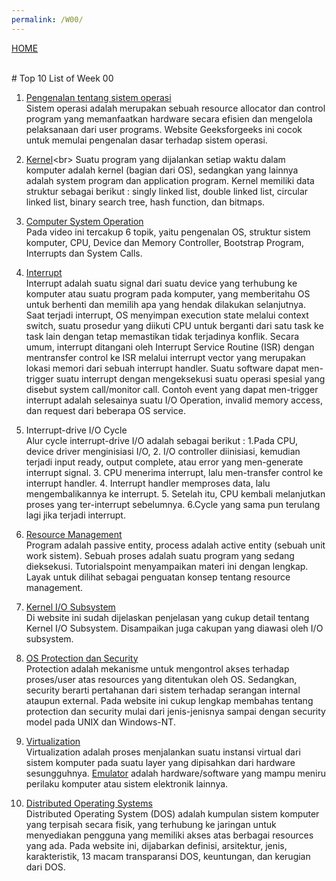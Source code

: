 ```yaml
---
permalink: /W00/
---
```

[HOME](../)

<br>
# Top 10 List of Week 00

1. [Pengenalan tentang sistem operasi](https://www.geeksforgeeks.org/introduction-of-operating-system-set-1/)<br>
Sistem operasi adalah merupakan sebuah resource allocator dan control program yang memanfaatkan hardware secara efisien dan mengelola pelaksanaan dari user programs. Website Geeksforgeeks ini cocok untuk memulai pengenalan dasar terhadap sistem operasi.

2. [Kernel](https://en.wikipedia.org/wiki/Kernel_(operating_system))<br>
Suatu program yang dijalankan setiap waktu dalam komputer adalah kernel (bagian dari OS), sedangkan yang lainnya adalah system program dan application program. Kernel memiliki data struktur sebagai berikut : singly linked list, double linked list, circular linked list, binary search tree, hash function, dan bitmaps.

3. [Computer System Operation](https://www.youtube.com/watch?v=VjPgYcQqqN0)<br>
Pada video ini tercakup 6 topik, yaitu pengenalan OS, struktur sistem komputer, CPU, Device dan Memory Controller, Bootstrap Program, Interrupts dan System Calls.

4. [Interrupt](https://en.wikipedia.org/wiki/Interrupt)<br>
Interrupt adalah suatu signal dari suatu device yang terhubung ke komputer atau suatu program pada komputer, yang memberitahu OS untuk berhenti dan memilih apa yang hendak dilakukan selanjutnya. Saat terjadi interrupt, OS menyimpan execution state melalui context switch, suatu prosedur yang diikuti CPU untuk berganti dari satu task ke task lain dengan tetap memastikan tidak terjadinya konflik. Secara umum, interrupt ditangani oleh Interrupt Service Routine (ISR) dengan mentransfer control ke ISR melalui interrupt vector yang merupakan lokasi memori dari sebuah interrupt handler. Suatu software dapat men-trigger suatu interrupt dengan mengeksekusi suatu operasi spesial yang disebut system call/monitor call. Contoh event yang dapat men-trigger interrupt adalah selesainya suatu I/O Operation, invalid memory access, dan request dari beberapa OS service.

5. Interrupt-drive I/O Cycle<br>
Alur cycle interrupt-drive I/O adalah sebagai berikut : 1.Pada CPU, device driver menginisiasi I/O, 2. I/O controller diinisiasi, kemudian terjadi input ready, output complete, atau error yang men-generate interrupt signal. 3. CPU menerima interrupt, lalu men-transfer control ke interrupt handler. 4. Interrupt handler memproses data, lalu mengembalikannya ke interrupt. 5. Setelah itu, CPU kembali melanjutkan proses yang ter-interrupt sebelumnya. 6.Cycle yang sama pun terulang lagi jika terjadi interrupt.

6. [Resource Management](https://www.tutorialspoint.com/operating-system-resource-management)<br>
Program adalah passive entity, process adalah active entity (sebuah unit work sistem). Sebuah proses adalah suatu program yang sedang dieksekusi. Tutorialspoint menyampaikan materi ini dengan lengkap. Layak untuk dilihat sebagai penguatan konsep tentang resource management.

7. [Kernel I/O Subsystem](http://kambing.ui.ac.id/bebas/v15/umum/ibam/ibam-os-html/x6158.html)<br>
Di website ini sudah dijelaskan penjelasan yang cukup detail tentang Kernel I/O Subsystem. Disampaikan juga cakupan yang diawasi oleh I/O subsystem.

8. [OS Protection dan Security](https://teaching.csse.uwa.edu.au/units/CITS2230/handouts/Lecture11/lecture11.pdf)<br>
Protection adalah mekanisme untuk mengontrol akses terhadap proses/user atas resources yang ditentukan oleh OS. Sedangkan, security berarti pertahanan dari sistem terhadap serangan internal ataupun external. Pada website ini cukup lengkap membahas tentang protection dan security mulai dari jenis-jenisnya sampai dengan security model pada UNIX dan Windows-NT.

9. [Virtualization](https://en.wikipedia.org/wiki/10)<br>
Virtualization adalah proses menjalankan suatu instansi virtual dari sistem komputer pada suatu layer yang dipisahkan dari hardware sesungguhnya. [Emulator](https://en.wikipedia.org/wiki/Emulator) adalah hardware/software yang mampu meniru perilaku komputer atau sistem elektronik lainnya. 

10. [Distributed Operating Systems](https://teachcomputerscience.com/distributed-operating-system/)<br>
Distributed Operating System (DOS) adalah kumpulan sistem komputer yang terpisah secara fisik, yang terhubung ke jaringan untuk menyediakan pengguna yang memiliki akses atas berbagai resources yang ada. Pada website ini, dijabarkan definisi, arsitektur, jenis, karakteristik, 13 macam transparansi DOS, keuntungan, dan kerugian dari DOS.